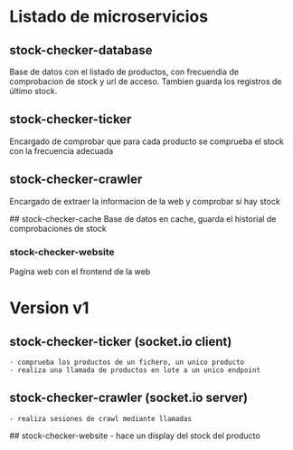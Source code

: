 # Listado de microservicios

## stock-checker-database

Base de datos con el listado de productos, con frecuendia de comprobacion de stock y url de acceso.
Tambien guarda los registros de último stock.

## stock-checker-ticker

Encargado de comprobar que para cada producto se comprueba el stock con la frecuencia adecuada

## stock-checker-crawler

Encargado de extraer la informacion de la web y comprobar si hay stock

## stock-checker-cache
Base de datos en cache, guarda el historial de comprobaciones de stock

### stock-checker-website

Pagina web con el frontend de la web

# Version v1

## stock-checker-ticker (socket.io client)

    · comprueba los productos de un fichero, un unico producto
    · realiza una llamada de productos en lote a un unico endpoint

## stock-checker-crawler (socket.io server)

    - realiza sesiones de crawl mediante llamadas

## stock-checker-website - hace un display del stock del producto
